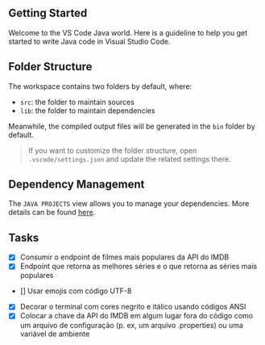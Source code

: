 ## Getting Started

Welcome to the VS Code Java world. Here is a guideline to help you get started to write Java code in Visual Studio Code.

## Folder Structure

The workspace contains two folders by default, where:

- `src`: the folder to maintain sources
- `lib`: the folder to maintain dependencies

Meanwhile, the compiled output files will be generated in the `bin` folder by default.

> If you want to customize the folder structure, open `.vscode/settings.json` and update the related settings there.

## Dependency Management

The `JAVA PROJECTS` view allows you to manage your dependencies. More details can be found [here](https://github.com/microsoft/vscode-java-dependency#manage-dependencies).

## Tasks

- [x] Consumir o endpoint de filmes mais populares da API do IMDB
- [x] Endpoint que retorna as melhores séries e o que retorna as séries mais populares
- [] Usar emojis com código UTF-8
- [x] Decorar o terminal com cores negrito e itálico usando códigos ANSI
- [x] Colocar a chave da API do IMDB em algum lugar fora do código como um arquivo de configuração (p. ex, um arquivo .properties) ou uma variável de ambiente